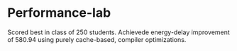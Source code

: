 # Performance-lab

Scored best in class of 250 students. Achievede energy-delay improvement of 580.94 using purely cache-based, compiler optimizations.
